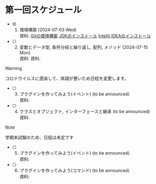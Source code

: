 # 第一回スケジュール

- [x] 1. 環境構築 (2024-07-03 Wed) <br>
         資料: [Gitの環境構築](https://page.nikomaru.dev/docs/git-1) [JDKのインストール](https://page.nikomaru.dev/docs/java-1) [Intellij IDEAのインストール](https://page.nikomaru.dev/docs/java-2)
- [ ] 2. 変数とデータ型, 条件分岐と繰り返し, 配列, メソッド (2024-07-15 Mon) <br>
         資料:
         資料:
> [!WARNING]
> コロナウイルスに感染して、体調が悪いため日程を変更します。
- [ ] 3. プラグインを作ってみよう(イベント) (to be announced) <br>
         資料:
- [ ] 4. クラスとオブジェクト, インターフェースと継承 (to be announced) <br>
         資料:
> [!NOTE]
> 学期末試験のため、日程は未定です
- [ ] 5. プラグインを作ってみよう(イベント) (to be announced) <br>
          資料:
- [ ] 6. プラグインを作ってみよう(コマンド) (to be announced) <br>
          資料:
